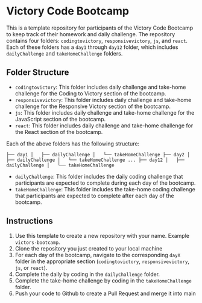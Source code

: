 Victory Code Bootcamp
=====================

This is a template repository for participants of the Victory Code Bootcamp to keep track of their homework and daily challenge. The repository contains four folders: `codingtovictory`, `responsivevictory`, `js`, and `react`. Each of these folders has a `day1` through `day12` folder, which includes `dailyChallenge` and `takeHomeChallenge` folders.

Folder Structure
----------------

-   `codingtovictory`: This folder includes daily challenge and take-home challenge for the Coding to Victory section of the bootcamp.
-   `responsivevictory`: This folder includes daily challenge and take-home challenge for the Responsive Victory section of the bootcamp.
-   `js`: This folder includes daily challenge and take-home challenge for the JavaScript section of the bootcamp.
-   `react`: This folder includes daily challenge and take-home challenge for the React section of the bootcamp.

Each of the above folders has the following structure:


`├── day1
│   ├── dailyChallenge
│   └── takeHomeChallenge
├── day2
│   ├── dailyChallenge
│   └── takeHomeChallenge
...
├── day12
│   ├── dailyChallenge
│   └── takeHomeChallenge`

-   `dailyChallenge`: This folder includes the daily coding challenge that participants are expected to complete during each day of the bootcamp.
-   `takeHomeChallenge`: This folder includes the take-home coding challenge that participants are expected to complete after each day of the bootcamp.

Instructions
------------

1.  Use this template to create a new repository with your name. Example `victors-bootcamp`.
2. Clone the repository you just created to your local machine
3.  For each day of the bootcamp, navigate to the corresponding `dayX` folder in the appropriate section (`codingtovictory`, `responsivevictory`, `js`, or `react`).
4.  Complete the daily  by coding in the `dailyChallenge` folder.
5.  Complete the take-home challenge by coding in the `takeHomeChallenge` folder.
6.  Push your code to Github to create a Pull Request and merge it into main
